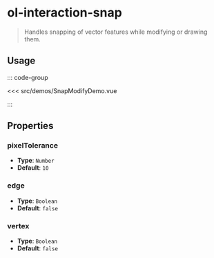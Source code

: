 # ol-interaction-snap

> Handles snapping of vector features while modifying or drawing them.

## Usage

<script setup>
import SnapModifyDemo from "@demos/SnapModifyDemo.vue"
</script>

<ClientOnly>
<SnapModifyDemo/>
</ClientOnly>

::: code-group

<<< src/demos/SnapModifyDemo.vue

:::

## Properties

### pixelTolerance

- **Type**: `Number`
- **Default**: `10`

### edge

- **Type**: `Boolean`
- **Default**: `false`

### vertex

- **Type**: `Boolean`
- **Default**: `false`
